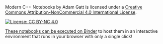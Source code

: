 Modern C++ Notebooks by Adam Gatt is licensed under a [Creative Commons Attribution-NonCommercial 4.0 International License](https://creativecommons.org/licenses/by-nc/4.0/).

[![License: CC BY-NC 4.0](https://licensebuttons.net/l/by-nc/4.0/88x31.png)](https://creativecommons.org/licenses/by-nc/4.0/)


[These notebooks can be executed on Binder](https://mybinder.org/v2/gh/adamagatt/modern_cpp_notebooks/HEAD) to host them in an interactive environment that runs in your browser with only a single click!